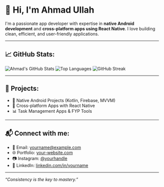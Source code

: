 # 👋 Hi, I'm Ahmad Ullah

I'm a passionate app developer with expertise in **native Android development** and **cross-platform apps using React Native**. I love building clean, efficient, and user-friendly applications.

---

## 📈 GitHub Stats:

![Ahmad's GitHub Stats](https://github-readme-stats.vercel.app/api?username=AhmadDevLab&show_icons=true&theme=radical&count_private=true)
![Top Languages](https://github-readme-stats.vercel.app/api/top-langs/?username=AhmadDevLab&layout=compact&theme=radical)
![GitHub Streak](https://streak-stats.demolab.com?user=AhmadDevLab&theme=radical)

---

## 🚀 Projects:
- 🔧 Native Android Projects (Kotlin, Firebase, MVVM)
- 📱 Cross-platform Apps with React Native
- 📊 Task Management Apps & FYP Tools

---

## 📬 Connect with me:
- 📧 Email: yourname@example.com
- 🌐 Portfolio: [your-website.com](https://your-website.com)
- 📷 Instagram: [@yourhandle](https://instagram.com/yourhandle)
- 💼 LinkedIn: [linkedin.com/in/yourname](https://linkedin.com/in/yourname)

---

_“Consistency is the key to mastery.”_
